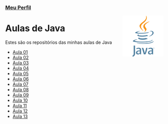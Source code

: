 ### [Meu Perfil](http://phstefen.github.io/)

<img align="right" src="img/java.png" width="130">

# Aulas de Java
Estes são os repositórios das minhas aulas de Java

* [Aula 01](https://github.com/phStefen/aulas-java/tree/master/projetos/aula-01)
* [Aula 02](https://github.com/phStefen/aulas-java/tree/master/projetos/aula-02)
* [Aula 03](https://github.com/phStefen/aulas-java/tree/master/projetos/aula-03)
* [Aula 04](https://github.com/phStefen/aulas-java/tree/master/projetos/aula-04)
* [Aula 05](https://github.com/phStefen/aulas-java/tree/master/projetos/aula-05)
* [Aula 06](https://github.com/phStefen/aulas-java/tree/master/projetos/aula-06)
* [Aula 07](https://github.com/phStefen/aulas-java/tree/master/projetos/aula-07)
* [Aula 08](https://github.com/phStefen/aulas-java/tree/master/projetos/aula-08)
* [Aula 09](https://github.com/phStefen/aulas-java/tree/master/projetos/aula-09)
* [Aula 10](https://github.com/phStefen/aulas-java/tree/master/projetos/aula-10)
* [Aula 11](https://github.com/phStefen/aulas-java/tree/master/projetos/aula-11)
* [Aula 12](https://github.com/phStefen/aulas-java/tree/master/projetos/aula-12)
* [Aula 13](https://github.com/phStefen/aulas-java/tree/master/projetos/aula-13)
